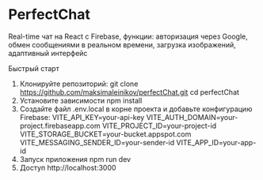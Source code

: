 
# PerfectChat 

Real-time чат на React с Firebase, 
функции:
  авторизация через Google,
  обмен сообщениями в реальном времени,
  загрузка изображений,
  адаптивный интерфейс


Быстрый старт

1. Клонируйте репозиторий:
  git clone https://github.com/maksimaleinikov/perfectChat.git
  cd perfectChat
2. Установите зависимости
  npm install
3. Создайте файл .env.local в корне проекта и добавьте конфигурацию Firebase:
  VITE_API_KEY=your-api-key
  VITE_AUTH_DOMAIN=your-project.firebaseapp.com
  VITE_PROJECT_ID=your-project-id
  VITE_STORAGE_BUCKET=your-bucket.appspot.com
  VITE_MESSAGING_SENDER_ID=your-sender-id
  VITE_APP_ID=your-app-id
4. Запуск приложения
  npm run dev
5. Доступ
  http://localhost:3000
